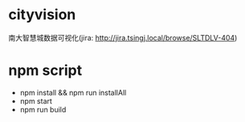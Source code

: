 # cityvision

南大智慧城数据可视化(jira: http://jira.tsingj.local/browse/SLTDLV-404)

# npm script
* npm install && npm run installAll
* npm start
* npm run build
